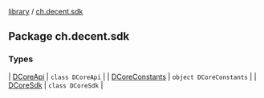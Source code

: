 [library](../index.md) / [ch.decent.sdk](./index.md)

## Package ch.decent.sdk

### Types

| [DCoreApi](-d-core-api/index.md) | `class DCoreApi` |
| [DCoreConstants](-d-core-constants/index.md) | `object DCoreConstants` |
| [DCoreSdk](-d-core-sdk/index.md) | `class DCoreSdk` |

